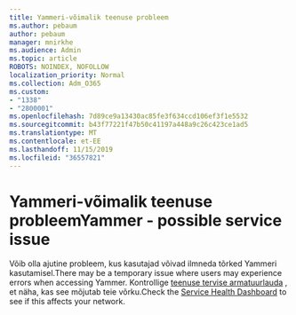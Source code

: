 ```yaml
---
title: Yammeri-võimalik teenuse probleem
ms.author: pebaum
author: pebaum
manager: mnirkhe
ms.audience: Admin
ms.topic: article
ROBOTS: NOINDEX, NOFOLLOW
localization_priority: Normal
ms.collection: Adm_O365
ms.custom:
- "1338"
- "2800001"
ms.openlocfilehash: 7d89ce9a13430ac85fe3f634ccd106ef3f1e5532
ms.sourcegitcommit: b43f77221f47b50c41197a448a9c26c423ce1ad5
ms.translationtype: MT
ms.contentlocale: et-EE
ms.lasthandoff: 11/15/2019
ms.locfileid: "36557821"
---
```

# <a name="yammer---possible-service-issue"></a><span data-ttu-id="b17fb-102">Yammeri-võimalik teenuse probleem</span><span class="sxs-lookup"><span data-stu-id="b17fb-102">Yammer - possible service issue</span></span>

<span data-ttu-id="b17fb-103">Võib olla ajutine probleem, kus kasutajad võivad ilmneda tõrked Yammeri kasutamisel.</span><span class="sxs-lookup"><span data-stu-id="b17fb-103">There may be a temporary issue where users may experience errors when accessing Yammer.</span></span> <span data-ttu-id="b17fb-104">Kontrollige [teenuse tervise armatuurlauda](https://admin.microsoft.com/AdminPortal/Home#/servicehealth) , et näha, kas see mõjutab teie võrku.</span><span class="sxs-lookup"><span data-stu-id="b17fb-104">Check the [Service Health Dashboard](https://admin.microsoft.com/AdminPortal/Home#/servicehealth) to see if this affects your network.</span></span>
